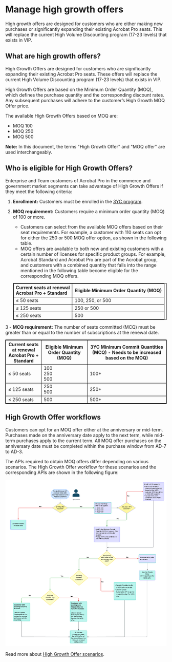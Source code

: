 # Manage high growth offers

<style>
table, th, table td {
  border: 1px solid black;
        }
</style>

High growth offers are designed for customers who are either making new purchases or significantly expanding their existing Acrobat Pro seats. This will replace the current High Volume Discounting program (17-23 levels) that exists in VIP.

## What are high growth offers?

High Growth Offers are designed for customers who are significantly expanding their existing Acrobat Pro seats. These offers will replace the current High Volume Discounting program (17-23 levels) that exists in VIP.

High Growth Offers are based on the Minimum Order Quantity (MOQ), which defines the purchase quantity and the corresponding discount rates. Any subsequent purchases will adhere to the customer’s High Growth MOQ Offer price.

The available High Growth Offers based on MOQ are:

- MOQ 100
- MOQ 250
- MOQ 500

**Note:** In this document, the terms "High Growth Offer" and "MOQ offer" are used interchangeably.

## Who is eligible for High Growth Offers?

Enterprise and Team customers of Acrobat Pro in the commerce and government market segments can take advantage of High Growth Offers if they meet the following criteria:

1. **Enrollment:** Customers must be enrolled in the [3YC program](./three_year_commit.md).
2. **MOQ requirement:** Customers require a minimum order quantity (MOQ) of 100 or more.

   - Customers can select from the available MOQ offers based on their seat requirements. For example, a customer with 110 seats can opt for either the 250 or 500 MOQ offer option, as shown in the following table.
   - MOQ offers are available to both new and existing customers with a certain number of licenses for specific product groups. For example, Acrobat Standard and Acrobat Pro are part of the Acrobat group, and customers with a combined quantity that falls into the range mentioned in the following table become eligible for the corresponding MOQ offers.

    | Current seats at renewal <br/> Acrobat Pro + Standard | Eligible Minimum Order Quantity (MOQ) |
    |-------------------------------------------------------|---------------------------------------|
    | ≤ 50 seats                                            | 100, 250, or 500             |
    | ≤ 125 seats                                           | 250 or 500                        |
    | ≤ 250 seats                                           | 500                                   |

3 - **MCQ requirement:** The number of seats committed (MCQ) must be greater than or equal to the number of subscriptions at the renewal date.

  | Current seats at renewal <br/> Acrobat Pro + Standard | Eligible Minimum Order Quantity (MOQ) | 3YC Minimum Commit Quantities (MCQ) - Needs to be increased based on the MOQ) |
  |-------------------------------------------------------|---------------------------------------|-------------------------------------------------------------------------------|
  | ≤ 50 seats                                            | 100 <br /> 250 <br /> 500             | 100+                                                                          |
  | ≤ 125 seats                                           | 250 <br /> 500                        | 250+                                                                          |
  | ≤ 250 seats                                           | 500                                   | 500+                                                                          |

## High Growth Offer workflows

Customers can opt for an MOQ offer either at the anniversary or mid-term. Purchases made on the anniversary date apply to the next term, while mid-term purchases apply to the current term. All MOQ offer purchases on the anniversary date must be completed within the purchase window from AD-7 to AD-3.

The APIs required to obtain MOQ offers differ depending on various scenarios. The High Growth Offer workflow for these scenarios and the corresponding APIs are shown in the following figure:

![High Growth flow for Acro customers](../image/hg_flow.png)

Read more about [High Growth Offer scenarios](./high_pen_scenarios.md).

